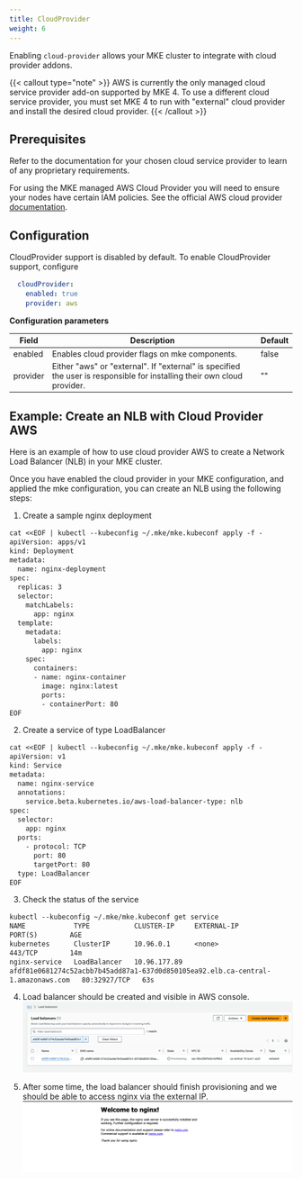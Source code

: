 ```yaml
---
title: CloudProvider
weight: 6
---
```


Enabling `cloud-provider` allows your MKE cluster to integrate with cloud provider addons.

{{< callout type="note" >}}
AWS is currently the only managed cloud service provider add-on supported by MKE 4. To use a different cloud service provider, you must set MKE 4 to run with "external" cloud provider and install the desired cloud provider.
{{< /callout >}}

## Prerequisites
Refer to the documentation for your chosen cloud service provider to learn of any proprietary requirements.

For using the MKE managed AWS Cloud Provider you will need to ensure your nodes have certain IAM policies. See the official AWS cloud provider [documentation](https://cloud-provider-aws.sigs.k8s.io/prerequisites/#iam-policies).

## Configuration

CloudProvider support is disabled by default. To enable CloudProvider support, configure

```yaml
  cloudProvider:
    enabled: true
    provider: aws
```

**Configuration parameters**

| Field    | Description                                                                                                             | Default |
|----------|-------------------------------------------------------------------------------------------------------------------------|---------|
| enabled  | Enables cloud provider flags on mke components.                                                                         | false   |
| provider | Either "aws" or "external". If "external" is specified the user is responsible for installing their own cloud provider. | ""      |


## Example: Create an NLB with Cloud Provider AWS

Here is an example of how to use cloud provider AWS to create a Network Load Balancer (NLB) in your MKE cluster. 

Once you have enabled the cloud provider in your MKE configuration, and applied the mke configuration, you can create an NLB using the following steps:


1. Create a sample nginx deployment
```shell
cat <<EOF | kubectl --kubeconfig ~/.mke/mke.kubeconf apply -f -
apiVersion: apps/v1
kind: Deployment
metadata:
  name: nginx-deployment
spec:
  replicas: 3  
  selector:
    matchLabels:
      app: nginx
  template:
    metadata:
      labels:
        app: nginx
    spec:
      containers:
      - name: nginx-container
        image: nginx:latest
        ports:
        - containerPort: 80
EOF
```

2. Create a service of type LoadBalancer
```shell
cat <<EOF | kubectl --kubeconfig ~/.mke/mke.kubeconf apply -f -
apiVersion: v1
kind: Service
metadata:
  name: nginx-service
  annotations:
    service.beta.kubernetes.io/aws-load-balancer-type: nlb
spec:
  selector:
    app: nginx
  ports:
    - protocol: TCP
      port: 80
      targetPort: 80
  type: LoadBalancer
EOF
```

3. Check the status of the service
```shell
kubectl --kubeconfig ~/.mke/mke.kubeconf get service
NAME            TYPE           CLUSTER-IP     EXTERNAL-IP                                                                        PORT(S)        AGE
kubernetes      ClusterIP      10.96.0.1      <none>                                                                             443/TCP        14m
nginx-service   LoadBalancer   10.96.177.89   afdf81e0681274c52acbb7b45add87a1-637d0d850105ea92.elb.ca-central-1.amazonaws.com   80:32927/TCP   63s
```

4. Load balancer should be created and visible in AWS console.
![aws-lb.png](aws-lb.png)
   

5. After some time, the load balancer should finish provisioning and we should be able to access nginx via the external IP.
![aws-lb-provisioned.png](aws-lb-provisioned.png)